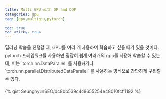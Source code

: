 ```yaml
---
title: Multi GPU with DP and DDP
categories: gpu
tag: [gpu,multigpu,pytorch]

toc: true
toc_sticky: true
---
```


<div style="font-size: 0.9rem; font-weight:300; line-height: 1.6rem;">
딥러닝 학습을 진행할 때, GPU를 여러 개 사용하여 학습하고 싶을 때가 있을 것이다.<br>
pytorch 프레임워크를 사용하면 굉장히 쉽게 여러개의 gpu를 사용해 학습할 수 있는데, 이는 `torch.nn.DataParallel` 를 사용하거나 `torch.nn.parallel.DistributedDataParallel` 를 사용하는 방식으로 간단하게 구현할 수 있다.<br>


{% gist SeunghyunSEO/dc8bb539c4d8655254e48010fcff1192 %}
</div>



